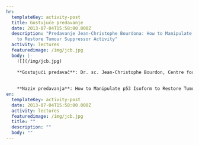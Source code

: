 ```yaml
---
hr:
  templateKey: activity-post
  title: Gostujuće predavanje
  date: 2013-07-04T15:58:00.000Z
  description: "Predavanje Jean-Christophe Bourdona: How to Manipulate p53 Isoform
    to Restore Tumour Suppressor Activity"
  activity: lectures
  featuredimage: /img/jcb.jpg
  body: |-
    ![](/img/jcb.jpg)
    
    **Gostujući predavač**: Dr. sc. Jean-Christophe Bourdon, Centre for Oncology and Molecular Medicine, College of Medicine, University of Dundee, Dundee, UK
    
    
    **Naziv predavanja**: How to Manipulate p53 Isoform to Restore Tumour Suppressor Activity
en:
  templateKey: activity-post
  date: 2013-07-04T15:58:00.000Z
  activity: lectures
  featuredimage: /img/jcb.jpg
  title: ""
  description: ""
  body: ""
---
```

